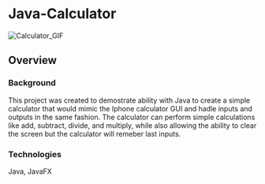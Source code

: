 # Java-Calculator 
![Calculator_GIF](https://media1.giphy.com/media/pqvi7FvmknQfeRB9do/giphy.gif)



## Overview

### Background

This project was created to demostrate ability with Java to create a simple calculator that would mimic the Iphone calculator GUI
and hadle inputs and outputs in the same fashion.
The calculator can perform simple calculations like add, subtract, divide, and multiply, while also allowing the ability to clear the screen but the calculator will remeber last inputs.

### Technologies

Java, 
JavaFX


